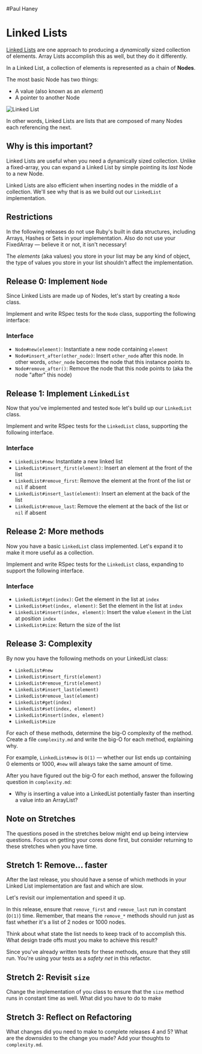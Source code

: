 #Paul Haney

# Linked Lists

[Linked Lists](http://en.wikipedia.org/wiki/Linked_list) are one approach to producing a _dynamically_ sized collection of elements. Array Lists accomplish this as well, but they do it differently.

In a Linked List, a collection of elements is represented as a chain of **Nodes**.

The most basic Node has two things:

 * A value (also known as an _element_)
 * A pointer to another Node

![Linked List](assets/linked-list.png)

In other words, Linked Lists are lists that are composed of many Nodes each referencing the next.

## Why is this important?

Linked Lists are useful when you need a dynamically sized collection. Unlike a fixed-array, you can expand a Linked List by simple pointing its _last_ Node to a new Node.

Linked Lists are also efficient when inserting nodes in the middle of a collection. We'll see why that is as we build out our `LinkedList` implementation.

## Restrictions

In the following releases do not use Ruby's built in data structures, including Arrays, Hashes or Sets in your implementation. Also do not use your FixedArray — believe it or not, it isn't necessary!

The _elements_ (aka values) you store in your list may be any kind of object, the type of values you store in your list shouldn't affect the implementation.

## Release 0: Implement `Node`

Since Linked Lists are made up of Nodes, let's start by creating a `Node` class.

Implement and write RSpec tests for the `Node` class, supporting the following interface:

### Interface
- `Node#new(element)`: Instantiate a new node containing `element`
- `Node#insert_after(other_node)`: Insert `other_node` after this node. In other words, `other_node` becomes the node that this instance _points to_.
- `Node#remove_after()`: Remove the node that this node points to (aka the node "after" this node)

## Release 1: Implement `LinkedList`

Now that you've implemented and tested `Node` let's build up our `LinkedList` class.

Implement and write RSpec tests for the `LinkedList` class, supporting the following interface.

### Interface
- `LinkedList#new`: Instantiate a new linked list
- `LinkedList#insert_first(element)`: Insert an element at the front of the list
- `LinkedList#remove_first`: Remove the element at the front of the list or `nil` if absent
- `LinkedList#insert_last(element)`: Insert an element at the back of the list
- `LinkedList#remove_last`: Remove the element at the back of the list or `nil` if absent

## Release 2: More methods

Now you have a basic `LinkedList` class implemented. Let's expand it to make it more useful as a collection.

Implement and write RSpec tests for the `LinkedList` class, expanding to support the following interface.

### Interface

- `LinkedList#get(index)`: Get the element in the list at `index`
- `LinkedList#set(index, element)`: Set the element in the list at `index`
- `LinkedList#insert(index, element)`: Insert the value `element` in the List at position `index`
- `LinkedList#size`: Return the size of the list

## Release 3: Complexity

By now you have the following methods on your LinkedList class:

 - `LinkedList#new`
 - `LinkedList#insert_first(element)`
 - `LinkedList#remove_first(element)`
 - `LinkedList#insert_last(element)`
 - `LinkedList#remove_last(element)`
 - `LinkedList#get(index)`
 - `LinkedList#set(index, element)`
 - `LinkedList#insert(index, element)`
 - `LinkedList#size`

For each of these methods, determine the big-O complexity of the method. Create a file `complexity.md` and write the big-O for each method, explaining why.

For example, `LinkedList#new` is `O(1)` — whether our list ends up containing 0 elements or 1000, `#new` will always take the same amount of time.

After you have figured out the big-O for each method, answer the following question in `complexity.md`:

 * Why is inserting a value into a LinkedList potentially faster than inserting a value into an ArrayList?

## Note on Stretches

The questions posed in the stretches below might end up being interview questions. Focus on getting your cores done first, but consider returning to these stretches when you have time.

## Stretch 1: Remove... faster

After the last release, you should have a sense of which methods in your Linked List implementation are fast and which are slow.

Let's revisit our implementation and speed it up.

In this release, ensure that `remove_first` and `remove_last` run in constant (`O(1)`) time. Remember, that means the `remove_*` methods should run just as fast whether it's a list of 2 nodes or 1000 nodes.

Think about what state the list needs to keep track of to accomplish this. What design trade offs must you make to achieve this result?

Since you've already written tests for these methods, ensure that they still run. You're using your tests as a _safety net_ in this refactor.

## Stretch 2: Revisit `size`

Change the implementation of you class to ensure that the `size` method runs in constant time as well. What did you have to do to make

## Stretch 3: Reflect on Refactoring

What changes did you need to make to complete releases 4 and 5? What are the _downsides_ to the change you made? Add your thoughts to `complexity.md`.
